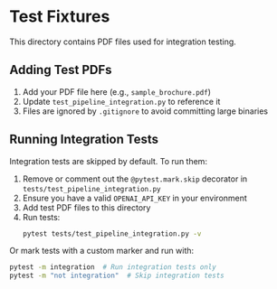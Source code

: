 # Test Fixtures

This directory contains PDF files used for integration testing.

## Adding Test PDFs

1. Add your PDF file here (e.g., `sample_brochure.pdf`)
2. Update `test_pipeline_integration.py` to reference it
3. Files are ignored by `.gitignore` to avoid committing large binaries

## Running Integration Tests

Integration tests are skipped by default. To run them:

1. Remove or comment out the `@pytest.mark.skip` decorator in `tests/test_pipeline_integration.py`
2. Ensure you have a valid `OPENAI_API_KEY` in your environment
3. Add test PDF files to this directory
4. Run tests:
   ```bash
   pytest tests/test_pipeline_integration.py -v
   ```

Or mark tests with a custom marker and run with:
```bash
pytest -m integration  # Run integration tests only
pytest -m "not integration"  # Skip integration tests
```

